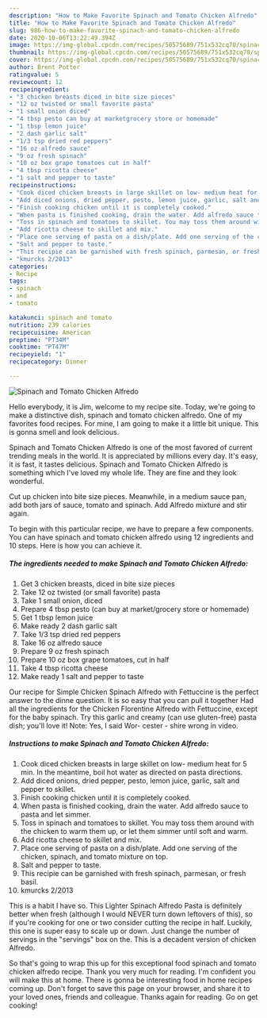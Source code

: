 ```yaml
---
description: "How to Make Favorite Spinach and Tomato Chicken Alfredo"
title: "How to Make Favorite Spinach and Tomato Chicken Alfredo"
slug: 986-how-to-make-favorite-spinach-and-tomato-chicken-alfredo
date: 2020-10-06T13:22:49.394Z
image: https://img-global.cpcdn.com/recipes/50575689/751x532cq70/spinach-and-tomato-chicken-alfredo-recipe-main-photo.jpg
thumbnail: https://img-global.cpcdn.com/recipes/50575689/751x532cq70/spinach-and-tomato-chicken-alfredo-recipe-main-photo.jpg
cover: https://img-global.cpcdn.com/recipes/50575689/751x532cq70/spinach-and-tomato-chicken-alfredo-recipe-main-photo.jpg
author: Brent Potter
ratingvalue: 5
reviewcount: 12
recipeingredient:
- "3 chicken breasts diced in bite size pieces"
- "12 oz twisted or small favorite pasta"
- "1 small onion diced"
- "4 tbsp pesto can buy at marketgrocery store or homemade"
- "1 tbsp lemon juice"
- "2 dash garlic salt"
- "1/3 tsp dried red peppers"
- "16 oz alfredo sauce"
- "9 oz fresh spinach"
- "10 oz box grape tomatoes cut in half"
- "4 tbsp ricotta cheese"
- "1 salt and pepper to taste"
recipeinstructions:
- "Cook diced chicken breasts in large skillet on low- medium heat for 5 min. In the meantime, boil hot water as directed on pasta directions."
- "Add diced onions, dried pepper, pesto, lemon juice, garlic, salt and pepper to skillet."
- "Finish cooking chicken until it is completely cooked."
- "When pasta is finished cooking, drain the water. Add alfredo sauce to pasta and let simmer."
- "Toss in spinach and tomatoes to skillet. You may toss them around with the chicken to warm them up, or let them simmer until soft and warm."
- "Add ricotta cheese to skillet and mix."
- "Place one serving of pasta on a dish/plate. Add one serving of the chicken, spinach, and tomato mixture on top."
- "Salt and pepper to taste."
- "This recipie can be garnished with fresh spinach, parmesan, or fresh basil."
- "kmurcks 2/2013"
categories:
- Recipe
tags:
- spinach
- and
- tomato

katakunci: spinach and tomato 
nutrition: 239 calories
recipecuisine: American
preptime: "PT34M"
cooktime: "PT47M"
recipeyield: "1"
recipecategory: Dinner

---
```



![Spinach and Tomato Chicken Alfredo](https://img-global.cpcdn.com/recipes/50575689/751x532cq70/spinach-and-tomato-chicken-alfredo-recipe-main-photo.jpg)

Hello everybody, it is Jim, welcome to my recipe site. Today, we're going to make a distinctive dish, spinach and tomato chicken alfredo. One of my favorites food recipes. For mine, I am going to make it a little bit unique. This is gonna smell and look delicious.

Spinach and Tomato Chicken Alfredo is one of the most favored of current trending meals in the world. It is appreciated by millions every day. It's easy, it is fast, it tastes delicious. Spinach and Tomato Chicken Alfredo is something which I've loved my whole life. They are fine and they look wonderful.

Cut up chicken into bite size pieces. Meanwhile, in a medium sauce pan, add both jars of sauce, tomato and spinach. Add Alfredo mixture and stir again.


To begin with this particular recipe, we have to prepare a few components. You can have spinach and tomato chicken alfredo using 12 ingredients and 10 steps. Here is how you can achieve it.

<!--inarticleads1-->

##### The ingredients needed to make Spinach and Tomato Chicken Alfredo:

1. Get 3 chicken breasts, diced in bite size pieces
1. Take 12 oz twisted (or small favorite) pasta
1. Take 1 small onion, diced
1. Prepare 4 tbsp pesto (can buy at market/grocery store or homemade)
1. Get 1 tbsp lemon juice
1. Make ready 2 dash garlic salt
1. Take 1/3 tsp dried red peppers
1. Take 16 oz alfredo sauce
1. Prepare 9 oz fresh spinach
1. Prepare 10 oz box grape tomatoes, cut in half
1. Take 4 tbsp ricotta cheese
1. Make ready 1 salt and pepper to taste


Our recipe for Simple Chicken Spinach Alfredo with Fettuccine is the perfect answer to the dinne question. It is so easy that you can pull it together Had all the ingredients for the Chicken Florentine Alfredo with Fettuccine, except for the baby spinach. Try this garlic and creamy (can use gluten-free) pasta dish; you&#39;ll love it! Note: Yes, I said Wor- cester - shire wrong in video. 

<!--inarticleads2-->

##### Instructions to make Spinach and Tomato Chicken Alfredo:

1. Cook diced chicken breasts in large skillet on low- medium heat for 5 min. In the meantime, boil hot water as directed on pasta directions.
1. Add diced onions, dried pepper, pesto, lemon juice, garlic, salt and pepper to skillet.
1. Finish cooking chicken until it is completely cooked.
1. When pasta is finished cooking, drain the water. Add alfredo sauce to pasta and let simmer.
1. Toss in spinach and tomatoes to skillet. You may toss them around with the chicken to warm them up, or let them simmer until soft and warm.
1. Add ricotta cheese to skillet and mix.
1. Place one serving of pasta on a dish/plate. Add one serving of the chicken, spinach, and tomato mixture on top.
1. Salt and pepper to taste.
1. This recipie can be garnished with fresh spinach, parmesan, or fresh basil.
1. kmurcks 2/2013


This is a habit I have so. This Lighter Spinach Alfredo Pasta is definitely better when fresh (although I would NEVER turn down leftovers of this), so if you&#39;re cooking for one or two consider cutting the recipe in half. Luckily, this one is super easy to scale up or down. Just change the number of servings in the &#34;servings&#34; box on the. This is a decadent version of chicken Alfredo. 

So that's going to wrap this up for this exceptional food spinach and tomato chicken alfredo recipe. Thank you very much for reading. I'm confident you will make this at home. There is gonna be interesting food in home recipes coming up. Don't forget to save this page on your browser, and share it to your loved ones, friends and colleague. Thanks again for reading. Go on get cooking!

